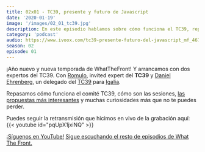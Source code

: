 ```yaml
---
title: 02x01 - TC39, presente y futuro de Javascript
date: '2020-01-19'
image: '/images/02_01_tc39.jpg'
description: En este episodio hablamos sobre cómo funciona el TC39, repasamos las mejores proposals y conoceremos más cómo funciona este comité gracias a la participación de Romulo y Daniel Ehrenberg.
category: 'podcast'
audio: https://www.ivoox.com/tc39-presente-futuro-del-javascript_mf_46704284_feed_1.mp3
season: 02
episode: 01
---
```


¡Año nuevo y nueva temporada de WhatTheFront! Y arrancamos con dos expertos del TC39. Con [Romulo](https://twitter.com/romulocintra), invited expert del **TC39** y [Daniel Ehrenberg](https://twitter.com/littledan), un delegado del [TC39](https://github.com/tc39) para [Igalia](https://www.igalia.com/).

Repasamos cómo funciona el comité TC39, cómo son las sesiones, [las propuestas más interesantes](https://github.com/tc39/proposals) y muchas curiosidades más que no te puedes perder.

Puedes seguir la retransmisión que hicimos en vivo de la grabación aquí:
{{< youtube id="pqUpX1jxiNQ" >}}

[¡Síguenos en YouTube!](https://www.youtube.com/c/midudev?sub_confirmation=1)
[Sigue escuchando el resto de episodios de What The Front.](https://midu.dev/what-the-front-podcast)
